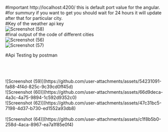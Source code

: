 #Important http://localhost:4200/ this is default port value for the angular.<br/>
#for summury if you want to get you should wait for 24 hours it will update after that for particular city.<br/>
#Key of the weather api key<br/>
![Screenshot (58)](https://github.com/user-attachments/assets/802e9967-b7ae-4dea-9fcc-a8d6a258bdf0)<br/>
#final output of the code of different cities <br/>
![Screenshot (56)](https://github.com/user-attachments/assets/b2ed4fc8-aef7-42a6-b31f-0fe7a40bc316)<br/>
![Screenshot (57)](https://github.com/user-attachments/assets/50b886e1-ca0c-48d5-b0da-2f75342afffb)<br/>

#Api Testing by postman

<br/>
<br/>
<br/>
![Screenshot (59)](https://github.com/user-attachments/assets/54231091-fa88-4f4d-825c-9c39cd0ff45d)<br/>
![Screenshot (60)](https://github.com/user-attachments/assets/66d9deca-4a3c-4a75-9894-1c592d9352c0)<br/>
![Screenshot (62)](https://github.com/user-attachments/assets/47c31bc5-7198-4d37-b730-ed1552a93db8)<br/>
<br/>
![Screenshot (64)](https://github.com/user-attachments/assets/c1f8b5b0-258d-4aca-8967-ea7a1f85e0f4)<br/><br/>
